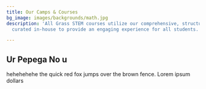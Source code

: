```yaml
---
title: Our Camps & Courses
bg_image: images/backgrounds/math.jpg
description: 'All Grass STEM courses utilize our comprehensive, structured curriculum
  curated in-house to provide an engaging experience for all students. '

---
```


## Ur Pepega No u
hehehehehe the quick red fox jumps over the brown fence. Lorem ipsum
dollars
